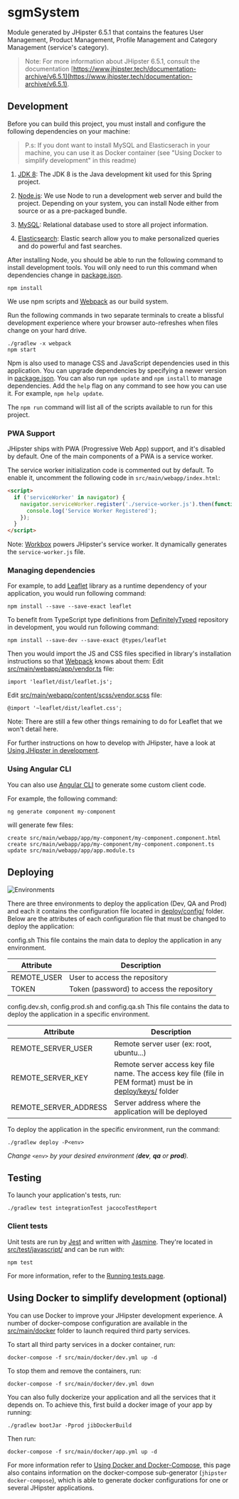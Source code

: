 # sgmSystem

Module generated by JHipster 6.5.1 that contains the features User Management, Product Management, Profile Management and Category Management (service's category).

>Note: For more information about JHipster 6.5.1, consult the documentation [https://www.jhipster.tech/documentation-archive/v6.5.1](https://www.jhipster.tech/documentation-archive/v6.5.1).

## Development

Before you can build this project, you must install and configure the following dependencies on your machine:

>P.s: If you dont want to install MySQL and Elasticserach in your machine, you can use it as Docker container (see "Using Docker to simplify development" in this readme)

1. [JDK 8][]: The JDK 8 is the Java development kit used for this Spring project.

2. [Node.js][]: We use Node to run a development web server and build the project.
   Depending on your system, you can install Node either from source or as a pre-packaged bundle.

3. [MySQL][]: Relational database used to store all project information.

4. [Elasticsearch][]: Elastic search allow you to make personalized queries and do powerful and fast searches.

After installing Node, you should be able to run the following command to install development tools.
You will only need to run this command when dependencies change in [package.json](package.json).

    npm install

We use npm scripts and [Webpack][] as our build system.

Run the following commands in two separate terminals to create a blissful development experience where your browser
auto-refreshes when files change on your hard drive.

    ./gradlew -x webpack
    npm start

Npm is also used to manage CSS and JavaScript dependencies used in this application. You can upgrade dependencies by specifying a newer version in [package.json](package.json). You can also run `npm update` and `npm install` to manage dependencies. Add the `help` flag on any command to see how you can use it. For example, `npm help update`.

The `npm run` command will list all of the scripts available to run for this project.

### PWA Support

JHipster ships with PWA (Progressive Web App) support, and it's disabled by default. One of the main components of a PWA is a service worker.

The service worker initialization code is commented out by default. To enable it, uncomment the following code in `src/main/webapp/index.html`:

```html
<script>
  if ('serviceWorker' in navigator) {
    navigator.serviceWorker.register('./service-worker.js').then(function() {
      console.log('Service Worker Registered');
    });
  }
</script>
```

Note: [Workbox](https://developers.google.com/web/tools/workbox/) powers JHipster's service worker. It dynamically generates the `service-worker.js` file.

### Managing dependencies

For example, to add [Leaflet][] library as a runtime dependency of your application, you would run following command:

    npm install --save --save-exact leaflet

To benefit from TypeScript type definitions from [DefinitelyTyped][] repository in development, you would run following command:

    npm install --save-dev --save-exact @types/leaflet

Then you would import the JS and CSS files specified in library's installation instructions so that [Webpack][] knows about them:
Edit [src/main/webapp/app/vendor.ts](src/main/webapp/app/vendor.ts) file:

```
import 'leaflet/dist/leaflet.js';
```

Edit [src/main/webapp/content/scss/vendor.scss](src/main/webapp/content/scss/vendor.scss) file:

```
@import '~leaflet/dist/leaflet.css';
```

Note: There are still a few other things remaining to do for Leaflet that we won't detail here.

For further instructions on how to develop with JHipster, have a look at [Using JHipster in development][].

### Using Angular CLI

You can also use [Angular CLI][] to generate some custom client code.

For example, the following command:

    ng generate component my-component

will generate few files:

    create src/main/webapp/app/my-component/my-component.component.html
    create src/main/webapp/app/my-component/my-component.component.ts
    update src/main/webapp/app/app.module.ts

    
## Deploying

![Environments](deploy/environments.jpg)

There are three environments to deploy the application (Dev, QA and Prod) and each it contains the configuration file located in [deploy/config/](deploy/config/) folder. Below are the attributes of each configuration file that must be changed to deploy the application:

config.sh
This file contains the main data to deploy the application in any environment. 

| Attribute  | Description |
|--|--|
| REMOTE_USER | User to access the repository |
| TOKEN | Token (password) to access the repository |

config.dev.sh, config.prod.sh and config.qa.sh
This file contains the data to deploy the application in a specific environment. 

| Attribute  | Description |
|--|--|
| REMOTE_SERVER_USER |  Remote server user (ex: root, ubuntu...) |
| REMOTE_SERVER_KEY | Remote server access key file name. The access key file (file in PEM format) must be in [deploy/keys/](deploy/keys/) folder  |
| REMOTE_SERVER_ADDRESS |  Server address where the application will be deployed |


To deploy the application in the specific environment, run the command:

    ./gradlew deploy -P<env>

*Change `<env>` by your desired environment (**dev**, **qa** or **prod**).*

## Testing

To launch your application's tests, run:

    ./gradlew test integrationTest jacocoTestReport

### Client tests

Unit tests are run by [Jest][] and written with [Jasmine][]. They're located in [src/test/javascript/](src/test/javascript/) and can be run with:

    npm test

For more information, refer to the [Running tests page][].

## Using Docker to simplify development (optional)

You can use Docker to improve your JHipster development experience. A number of docker-compose configuration are available in the [src/main/docker](src/main/docker) folder to launch required third party services.

To start all third party services in a docker container, run:

	docker-compose -f src/main/docker/dev.yml up -d

To stop them and remove the containers, run:

    docker-compose -f src/main/docker/dev.yml down

You can also fully dockerize your application and all the services that it depends on.
To achieve this, first build a docker image of your app by running:

    ./gradlew bootJar -Pprod jibDockerBuild

Then run:

    docker-compose -f src/main/docker/app.yml up -d

For more information refer to [Using Docker and Docker-Compose][], this page also contains information on the docker-compose sub-generator (`jhipster docker-compose`), which is able to generate docker configurations for one or several JHipster applications.


[JDK 8]: https://www.java.com/pt_BR/download/faq/develop.xml
[jhipster homepage and latest documentation]: https://www.jhipster.tech
[jhipster 6.5.1 archive]: https://www.jhipster.tech/documentation-archive/v6.5.1
[using jhipster in development]: https://www.jhipster.tech/documentation-archive/v6.5.1/development/
[using docker and docker-compose]: https://www.jhipster.tech/documentation-archive/v6.5.1/docker-compose
[using jhipster in production]: https://www.jhipster.tech/documentation-archive/v6.5.1/production/
[running tests page]: https://www.jhipster.tech/documentation-archive/v6.5.1/running-tests/
[code quality page]: https://www.jhipster.tech/documentation-archive/v6.5.1/code-quality/
[setting up continuous integration]: https://www.jhipster.tech/documentation-archive/v6.5.1/setting-up-ci/
[node.js]: https://nodejs.org/
[mysql]: https://www.mysql.com/
[yarn]: https://yarnpkg.org/
[webpack]: https://webpack.github.io/
[angular cli]: https://cli.angular.io/
[browsersync]: https://www.browsersync.io/
[jest]: https://facebook.github.io/jest/
[jasmine]: https://jasmine.github.io/2.0/introduction.html
[protractor]: https://angular.github.io/protractor/
[leaflet]: https://leafletjs.com/
[elasticsearch]: https://www.elastic.co/pt/products/elasticsearch
[definitelytyped]: https://definitelytyped.org/
